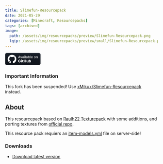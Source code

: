 ```yaml
---
title: Slimefun-Resourcepack
date: 2021-05-29
categories: [Minecraft, Resourcepacks]
tags: [archived]
image:
  path: /assets/img/resourcepacks/preview/Slimefun-Resourcepack.png
  lqip: /assets/img/resourcepacks/preview/small/Slimefun-Resourcepack.png
---
```

<a href="https://github.com/Den4enko/Slimefun-Resourcepack"><img alt="SourceCode" height="40" src="/assets/svg/badges/github_vector.svg"></a>
### Important Information
This fork has been suspended! Use [xMikux/Slimefun-Resourcepack](https://github.com/xMikux/Slimefun-Resourcepack) instead.
## About
This resourcepack based on [Raulh22 Texturepack](https://www.planetminecraft.com/texture-pack/slimefun-texture-by-raulh22/) with some additions, and porting textures from [official repo](https://github.com/Slimefun/Resourcepack).

This resource pack requiers an [item-models.yml](https://github.com/Den4enko/Slimefun-Resourcepack/releases/latest/download/item-models.yml) file on server-side!
### Downloads
- [Download latest version](https://github.com/Den4enko/Slimefun-Resourcepack/releases/latest/download/textures.zip)